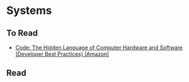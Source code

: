 Systems
=======

To Read
-------

* [Code: The Hidden Language of Computer Hardware and Software (Developer Best Practices) (Amazon)](http://www.amazon.com/Code-Language-Computer-Developer-Practices-ebook/dp/B00JDMPOK2/ref=sr_1_1?s=digital-text&ie=UTF8&qid=1439609223&sr=1-1&keywords=code+the+hidden+language+of+computer+hardware+and+software)


Read
----

